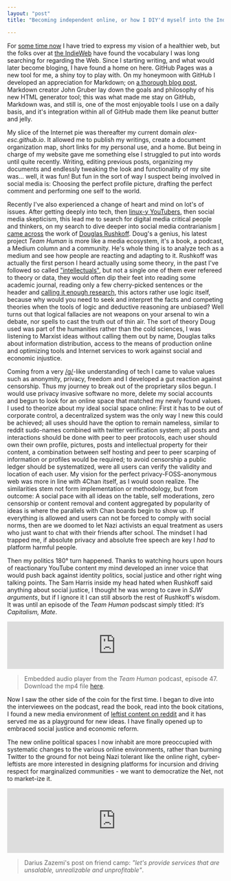 ```yaml
---
layout: "post"
title: "Becoming independent online, or how I DIY'd myself into the IndieWeb"

---
```


For [some time now][1] I have tried to express my vision of a healthier web, but the folks over at [the IndieWeb][2] have found the vocabulary I was long searching for regarding the Web.<!--more--> Since I starting writing, and what would later become bloging, I have found a home on here. GitHub Pages was a new tool for me, a shiny toy to play with. On my honeymoon with GitHub I developed an appreciation for Markdown; on [a thorough blog post][3], Markdown creator John Gruber lay down the goals and philosophy of his new HTML generator tool; this was what made me stay on GitHub, Markdown was, and still is, one of the most enjoyable tools I use on a daily basis, and it's integration within all of GitHub made them like peanut butter and jelly.

[1]: https://alex-esc.github.io/posts/follow-the-blog-on-mastodon.html
[2]: https://indieweb.org/
[3]: https://daringfireball.net/projects/markdown/

My slice of the Internet pie was thereafter my current domain *alex-esc.github.io*. It allowed me to publish my writings, create a document organization map, short links for my personal use, and a home. But being in charge of my website gave me something else I struggled to put into words until quite recently. Writing, editing previous posts, organizing my documents and endlessly tweaking the look and functionality of my site was... well, it was fun! But fun in the sort of way I suspect being involved in social media is: Choosing the perfect profile picture, drafting the perfect comment and performing one self to the world.

Recently I've also experienced a change of heart and mind on lot's of issues. After getting deeply into tech, then [linux-y YouTubers][4], then social media skepticism, this lead me to search for digital media critical people and thinkers, on my search to dive deeper into social media contrarianism [I came across][5] the work of [Douglas Rushkoff][6]. Doug's a genius, his latest project *Team Human* is more like a media ecosystem, it's a book, a podcast, a Medium column and a community. He's whole thing is to analyze tech as a medium and see how people are reacting and adapting to it. Rushkoff was actually the first person I heard actually using some theory, in the past I've followed so called ["intellectuals"][7], but not a single one of them ever refereed to theory or data, they would often dip their feet into reading some academic journal, reading only a few cherry-picked sentences or the header and [calling it enough research][8], this actors rather use logic itself, because why would you need to seek and interpret the facts and competing theories when the tools of logic and deductive reasoning are unbiased? Well turns out that logical fallacies are not weapons on your arsenal to win a debate, nor spells to cast the truth out of thin air. The sort of theory Doug used was part of the humanities rather than the cold sciences, I was listening to Marxist ideas without calling them out by name, Douglas talks about information distribution, access to the means of production online and optimizing tools and Internet services to work against social and economic injustice.



[4]: https://alex-esc.github.io/posts/alt-tech.html
[5]: https://alex-esc.github.io/posts/ebook-setup.html
[6]: https://social.librem.one/@alexesc/102570649378138155
[7]: https://news.avclub.com/the-only-thing-to-do-with-the-intellectual-dark-web-i-1825882888
[8]: https://invidio.us/watch?v=rc24YtUslCU&hl



Coming from a very [/g/][9]-like understanding of tech I came to value values such as anonymity, privacy, freedom and I developed a gut reaction against censorship. Thus my journey to break out of the proprietary silos begun. I would use privacy invasive software no more, delete my social accounts and begun to look for an online space that matched my newly found values. I used to theorize about my ideal social space online: First it has to be out of corporate control, a decentralized system was the only way I new this could be achieved; all uses should have the option to remain nameless, similar to reddit sudo-names combined with twitter verification system; all posts and interactions should be done with peer to peer protocols, each user should own their own profile, pictures, posts and intellectual property for their content, a combination between self hosting and peer to peer scarping of information or profiles would be required; to avoid censorship a public ledger should be systematized, were all users can verify the validity and location of each user. My vision for the perfect privacy-FOSS-anonymous web was more in line with 4Chan itself, as I would soon realize. The similarities stem not form implementation or methodology, but from outcome: A social pace with all ideas on the table, self moderations, zero censorship or content removal and content aggregated by popularity of ideas is where the parallels with Chan boards begin to show up. If everything is allowed and users can not be forced to comply with social norms, then are we doomed to let Nazi activists an equal treatment as users who just want to chat with their friends after school. The mindset I had trapped me, if absolute privacy and absolute free speech are key I *had* to platform harmful people.


[9]: https://boards.4channel.org/g/catalog

Then my politics 180° turn happened. Thanks to watching hours upon hours of reactionary YouTube content my mind developed an inner voice that would push back against identity politics, social justice and other right wing talking points. The Sam Harris inside my head hated when Rushkoff said anything about social justice, I thought he was wrong to cave in *SJW arguments*, but if I ignore it I can still absorb the rest of Rushkoff's wisdom. It was until an episode of the *Team Human* podscast simply titled: *It’s Capitalism, Mate*.

<iframe src="https://player.pippa.io/teamhuman/episodes/ep-47-richard-barbrook" frameBorder="0" width="100%" height="110px" allow="autoplay"></iframe>

> Embedded audio player from the *Team Human* podcast, episode 47. Download the mp4 file [here][thd].

[thd]: https://assets.pippa.io/campaigns/5c40b1032c80e473747570fe.mp3

Now I saw the other side of the coin for the first time. I began to dive into the interviewees on the podcast, read the book, read into the book citations, I found a new media environment of [leftist content on reddit][10] and it has served me as a playground for new ideas. I have finally opened up to embraced social justice and economic reform.


[10]: https://old.reddit.com/r/BreadTube/

The new online political spaces I now inhabit are more preoccupied with systematic changes to the various online environments, rather than burning Twitter to the ground for not being Nazi tolerant like the online right, cyber-leftists are more interested in designing platforms for incursion and driving respect for marginalized communities - we want to democratize the Net, not to market-ize it.

<center>
<iframe src="https://friend.camp/@darius/102736079213077461/embed" class="mastodon-embed" style="max-width: 100%; border: 0" width="800" allowfullscreen="allowfullscreen"></iframe>
</center>

> Darius Zazemi's post on friend camp: *"let's provide services that are unsalable, unrealizable and unprofitable"*.